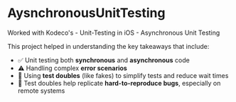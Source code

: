 # AysnchronousUnitTesting
Worked with Kodeco's - Unit-Testing in iOS - Asynchronous Unit Testing

This project helped in understanding the key takeaways that include:

- ✅ Unit testing both **synchronous** and **asynchronous** code
- ⚠️ Handling complex **error scenarios**
- 🧪 Using **test doubles** (like fakes) to simplify tests and reduce wait times
- 🐛 Test doubles help replicate **hard-to-reproduce bugs**, especially on remote systems
